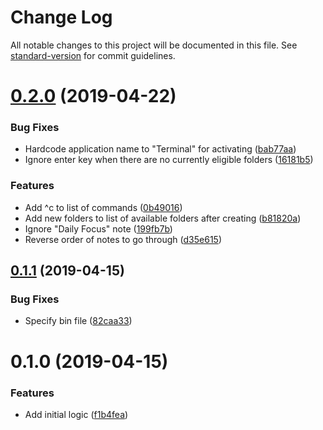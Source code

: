 # Change Log

All notable changes to this project will be documented in this file. See [standard-version](https://github.com/conventional-changelog/standard-version) for commit guidelines.

# [0.2.0](https://github.com/edahlseng/notes-organizer/compare/v0.1.1...v0.2.0) (2019-04-22)


### Bug Fixes

* Hardcode application name to "Terminal" for activating ([bab77aa](https://github.com/edahlseng/notes-organizer/commit/bab77aa))
* Ignore enter key when there are no currently eligible folders ([16181b5](https://github.com/edahlseng/notes-organizer/commit/16181b5))


### Features

* Add ^c to list of commands ([0b49016](https://github.com/edahlseng/notes-organizer/commit/0b49016))
* Add new folders to list of available folders after creating ([b81820a](https://github.com/edahlseng/notes-organizer/commit/b81820a))
* Ignore "Daily Focus" note ([199fb7b](https://github.com/edahlseng/notes-organizer/commit/199fb7b))
* Reverse order of notes to go through ([d35e615](https://github.com/edahlseng/notes-organizer/commit/d35e615))



## [0.1.1](https://github.com/edahlseng/notes-organizer/compare/v0.1.0...v0.1.1) (2019-04-15)


### Bug Fixes

* Specify bin file ([82caa33](https://github.com/edahlseng/notes-organizer/commit/82caa33))



# 0.1.0 (2019-04-15)


### Features

* Add initial logic ([f1b4fea](https://github.com/edahlseng/notes-organizer/commit/f1b4fea))
